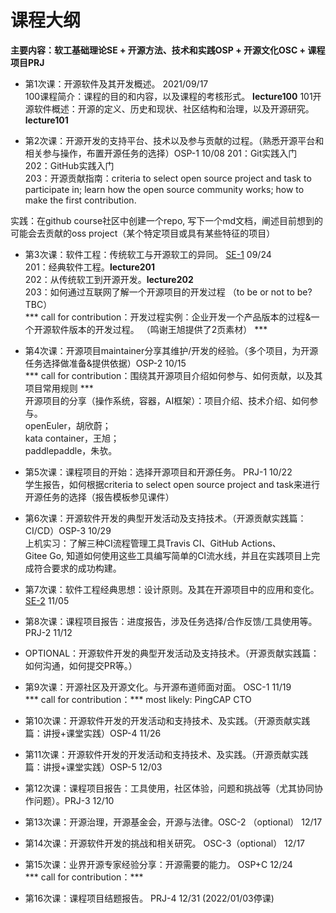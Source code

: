 # 课程大纲
**主要内容：软工基础理论SE + 开源方法、技术和实践OSP + 开源文化OSC + 课程项目PRJ**

* 第1次课：开源软件及其开发概述。  2021/09/17  
 100课程简介：课程的目的和内容，以及课程的考核形式。  **lecture100**
 101开源软件概述：开源的定义、历史和现状、社区结构和治理，以及开源研究。 **lecture101**  
 <!-- 
102开源参与概述：怎么参与开源项目和社区（如果时间允许，课堂上访问github/gitee/educoder，设立平台账号，了解一个开源项目）。**lecture102** 
-->


* 第2次课：开源开发的支持平台、技术以及参与贡献的过程。（熟悉开源平台和相关参与操作，布置开源任务的选择）OSP-1   10/08
201：Git实践入门  
202：GitHub实践入门    
203：开源贡献指南：criteria to select open source project and task to participate in; learn how the open source community works; how to make the first contribution.
<!--
  作业：选择一个开源项目，了解其开发过程
-->  
实践：在github course社区中创建一个repo, 写下一个md文档，阐述目前想到的可能会去贡献的oss project（某个特定项目或具有某些特征的项目）

* 第3次课：软件工程：传统软工与开源软工的异同。 <u>SE-1</u>   09/24   
 201：经典软件工程。**lecture201**    
 202：从传统软工到开源开发。**lecture202**       
 203：如何通过互联网了解一个开源项目的开发过程 （to be or not to be? TBC）        
 *** call for contribution：开发过程实例：企业开发一个产品版本的过程&一个开源软件版本的开发过程。 （鸣谢王旭提供了2页素材） *** 


* 第4次课：开源项目maintainer分享其维护/开发的经验。（多个项目，为开源任务选择做准备&提供依据）OSP-2   10/15    
*** call for contribution：围绕其开源项目介绍如何参与、如何贡献，以及其项目常用规则 ***   
开源项目的分享（操作系统，容器，AI框架）：项目介绍、技术介绍、如何参与。    
openEuler，胡欣蔚；  
kata container，王旭；  
paddlepaddle，朱欤。


* 第5次课：课程项目的开始：选择开源项目和开源任务。 PRJ-1    10/22  
学生报告，如何根据criteria to select open source project and task来进行开源任务的选择（报告模板参见课件）


* 第6次课：开源软件开发的典型开发活动及支持技术。（开源贡献实践篇：CI/CD）OSP-3 10/29  
上机实习：了解三种CI流程管理工具Travis CI、GitHub Actions、Gitee Go, 知道如何使用这些工具编写简单的CI流水线，并且在实践项目上完成符合要求的成功构建。

* 第7次课：软件工程经典思想：设计原则。及其在开源项目中的应用和变化。 <u>SE-2</u>  11/05


* 第8次课：课程项目报告：进度报告，涉及任务选择/合作反馈/工具使用等。 PRJ-2  11/12  
* OPTIONAL：开源软件开发的典型开发活动及支持技术。（开源贡献实践篇：如何沟通，如何提交PR等。）


* 第9次课：开源社区及开源文化。与开源布道师面对面。 OSC-1  11/19  
  *** call for contribution：*** most likely: PingCAP CTO


* 第10次课：开源软件开发的开发活动和支持技术、及实践。（开源贡献实践篇：讲授+课堂实践）OSP-4  11/26


* 第11次课：开源软件开发的开发活动和支持技术、及实践。（开源贡献实践篇：讲授+课堂实践）OSP-5  12/03


* 第12次课：课程项目报告：工具使用，社区体验，问题和挑战等（尤其协同协作问题）。PRJ-3  12/10


* 第13次课：开源治理，开源基金会，开源与法律。OSC-2 （optional） 12/17


* 第14次课：开源软件开发的挑战和相关研究。 OSC-3（optional） 12/17


* 第15次课：业界开源专家经验分享：开源需要的能力。 OSP+C    12/24  
*** call for contribution：***

* 第16次课：课程项目结题报告。 PRJ-4   12/31 (2022/01/03停课)



